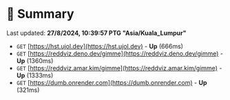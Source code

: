 # 📖 Summary
Last updated: **27/8/2024, 10:39:57 PTG "Asia/Kuala_Lumpur"**

- `GET` [https://hst.ujol.dev](https://hst.ujol.dev) - **Up** (666ms)
- `GET` [https://reddviz.deno.dev/gimme](https://reddviz.deno.dev/gimme) - **Up** (1360ms)
- `GET` [https://reddviz.amar.kim/gimme](https://reddviz.amar.kim/gimme) - **Up** (1333ms)
- `GET` [https://dumb.onrender.com](https://dumb.onrender.com) - **Up** (321ms)
